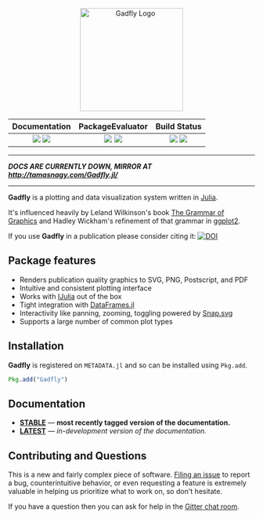 <div align="center"> <img
src="https://cdn.rawgit.com/dcjones/Gadfly.jl/master/docs/src/assets/logo.svg"
alt="Gadfly Logo" width="210"></img> </div>

| **Documentation**                                                               | **PackageEvaluator**                                            | **Build Status**                                                                                |
|:------------------------------------------:|:-------------------------------------------------------------------------------------:|:------------------------------------------------:|
| [![][docs-latest-img]][docs-latest-url] [![][docs-stable-img]][docs-stable-url] | [![][pkg-0.4-img]][pkg-0.4-url] [![][pkg-0.5-img]][pkg-0.5-url] | [![][travis-img]][travis-url] [![][codecov-img]][codecov-url] |

*****************************************************************

***DOCS ARE CURRENTLY DOWN, MIRROR AT <http://tamasnagy.com/Gadfly.jl/>***

*****************************************************************

**Gadfly** is a plotting and data visualization system written in
[Julia](http://julialang.org/).

It's influenced heavily by Leland Wilkinson's book [The Grammar of Graphics][gog-book]
and Hadley Wickham's refinement of that grammar in [ggplot2](http://ggplot2.org/).

If you use **Gadfly** in a publication please consider citing it: [![DOI][citation-img]][citation-url]

## Package features

- Renders publication quality graphics to SVG, PNG, Postscript, and PDF
- Intuitive and consistent plotting interface
- Works with [IJulia](https://github.com/JuliaLang/IJulia.jl) out of the box
- Tight integration with [DataFrames.jl](https://github.com/JuliaStats/DataFrames.jl)
- Interactivity like panning, zooming, toggling powered by [Snap.svg](http://snapsvg.io/)
- Supports a large number of common plot types

## Installation

**Gadfly** is registered on `METADATA.jl` and so can be installed using `Pkg.add`.

```julia
Pkg.add("Gadfly")
```

## Documentation

- [**STABLE**][docs-stable-url] &mdash; **most recently tagged version of the documentation.**
- [**LATEST**][docs-latest-url] &mdash; *in-development version of the documentation.*

## Contributing and Questions

This is a new and fairly complex piece of software. [Filing an
issue](https://github.com/dcjones/Gadfly.jl/issues/new) to report a bug,
counterintuitive behavior, or even requesting a feature is extremely valuable in
helping us prioritize what to work on, so don't hesitate.

If you have a question then you can ask for help in the [Gitter chat room][gitter-url].

[docs-latest-img]: https://img.shields.io/badge/docs-latest-blue.svg
[docs-latest-url]: https://dcjones.github.io/Gadfly.jl/latest

[docs-stable-img]: https://img.shields.io/badge/docs-stable-blue.svg
[docs-stable-url]: https://dcjones.github.io/Gadfly.jl/stable

[pkg-0.4-img]: http://pkg.julialang.org/badges/Gadfly_0.4.svg
[pkg-0.4-url]: http://pkg.julialang.org/?pkg=Gadfly
[pkg-0.5-img]: http://pkg.julialang.org/badges/Gadfly_0.5.svg
[pkg-0.5-url]: http://pkg.julialang.org/?pkg=Gadfly

[travis-img]: http://img.shields.io/travis/dcjones/Gadfly.jl.svg
[travis-url]: https://travis-ci.org/dcjones/Gadfly.jl
[codecov-img]: http://img.shields.io/coveralls/dcjones/Gadfly.jl.svg
[codecov-url]: https://coveralls.io/r/dcjones/Gadfly.jl

[citation-img]: https://zenodo.org/badge/6322/dcjones/Gadfly.jl.png
[citation-url]: http://dx.doi.org/10.5281/zenodo.11876

[gog-book]: http://www.cs.uic.edu/~wilkinson/TheGrammarOfGraphics/GOG.html

[gitter-url]: https://gitter.im/dcjones/Gadfly.jl
